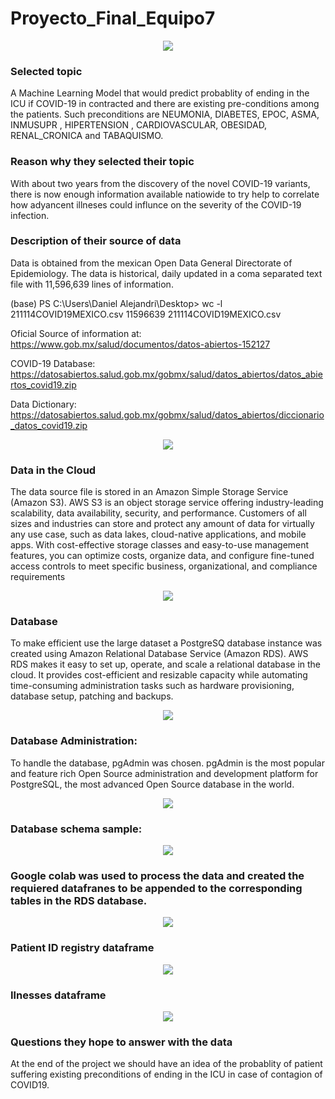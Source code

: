 # Proyecto_Final_Equipo7

<p align="center"><img class="centerImage" src="https://github.com/dalejandri/Proyecto_final_equipo7/blob/main/Resources/0.PNG" /></p>

### Selected topic
A Machine Learning Model that would predict probablity of ending in the ICU if COVID-19 in contracted and there are existing pre-conditions among the patients.
Such preconditions are NEUMONIA, DIABETES, EPOC, ASMA, INMUSUPR , HIPERTENSION , CARDIOVASCULAR, OBESIDAD, RENAL_CRONICA and TABAQUISMO.

### Reason why they selected their topic
With about two years from the discovery of the novel COVID-19 variants, there is now enough information available natiowide to try help to correlate how adyancent illneses could influnce on the severity of the COVID-19 infection.

### Description of their source of data

Data is obtained from the mexican Open Data General Directorate of Epidemiology. The data is historical, daily updated in a coma separated text file with 11,596,639 lines of information.

(base) PS C:\Users\Daniel Alejandri\Desktop> wc -l 211114COVID19MEXICO.csv
11596639 211114COVID19MEXICO.csv

Oficial Source of information at:
https://www.gob.mx/salud/documentos/datos-abiertos-152127

COVID-19 Database:
https://datosabiertos.salud.gob.mx/gobmx/salud/datos_abiertos/datos_abiertos_covid19.zip

Data Dictionary:
https://datosabiertos.salud.gob.mx/gobmx/salud/datos_abiertos/diccionario_datos_covid19.zip

<p align="center"><img class="centerImage" src="https://github.com/dalejandri/Proyecto_final_equipo7/blob/main/Resources/info.jpg" /></p>

### Data in the Cloud
The data source file is stored in an Amazon Simple Storage Service (Amazon S3). AWS S3 is an object storage service offering industry-leading scalability, data availability, security, and performance. Customers of all sizes and industries can store and protect any amount of data for virtually any use case, such as data lakes, cloud-native applications, and mobile apps. With cost-effective storage classes and easy-to-use management features, you can optimize costs, organize data, and configure fine-tuned access controls to meet specific business, organizational, and compliance requirements

<p align="center"><img class="centerImage" src="https://github.com/dalejandri/Proyecto_final_equipo7/blob/main/Resources/3.PNG" /></p>

### Database
To make efficient use the large dataset a PostgreSQ database instance was created using Amazon Relational Database Service (Amazon RDS). AWS RDS makes it easy to set up, operate, and scale a relational database in the cloud. It provides cost-efficient and resizable capacity while automating time-consuming administration tasks such as hardware provisioning, database setup, patching and backups. 

<p align="center"><img class="centerImage" src="https://github.com/dalejandri/Proyecto_final_equipo7/blob/main/Resources/1.PNG" /></p>

### Database Administration:
To handle the database, pgAdmin was chosen. pgAdmin is the most popular and feature rich Open Source administration and development platform for PostgreSQL, the most advanced Open Source database in the world.

<p align="center"><img class="centerImage" src="https://github.com/dalejandri/Proyecto_final_equipo7/blob/main/Resources/2.PNG" /></p>

### Database schema sample:
<p align="center"><img class="centerImage" src="https://github.com/dalejandri/Proyecto_final_equipo7/blob/main/Resources/5.PNG" /></p>

### Google colab was used to process the data and created the requiered datafranes to be appended to the corresponding tables in the RDS database.

<p align="center"><img class="centerImage" src="https://github.com/dalejandri/Proyecto_final_equipo7/blob/main/Resources/4.PNG" /></p>

### Patient ID registry dataframe
<p align="center"><img class="centerImage" src="https://github.com/dalejandri/Proyecto_final_equipo7/blob/main/Resources/6.NG" /></p>

### Ilnesses dataframe
<p align="center"><img class="centerImage" src="https://github.com/dalejandri/Proyecto_final_equipo7/blob/main/Resources/7PNG" /></p>


### Questions they hope to answer with the data
At the end of the project we should have an idea of the probablity of patient suffering existing preconditions of ending in the ICU in case of contagion of COVID19.
